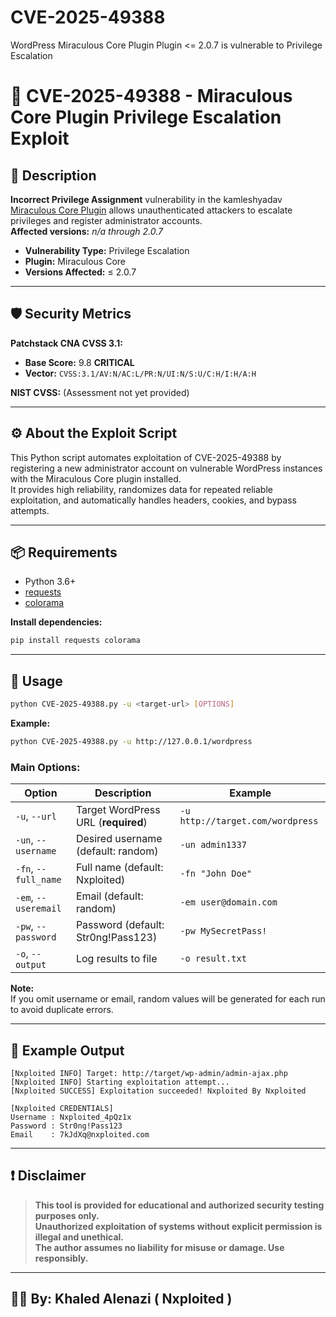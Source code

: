 # CVE-2025-49388
 WordPress Miraculous Core Plugin Plugin <= 2.0.7 is vulnerable to Privilege Escalation 
 # 🚨 CVE-2025-49388 - Miraculous Core Plugin Privilege Escalation Exploit

## 📜 Description

**Incorrect Privilege Assignment** vulnerability in the kamleshyadav [Miraculous Core Plugin](https://wordpress.org/plugins/miraculous-core/) allows unauthenticated attackers to escalate privileges and register administrator accounts.  
**Affected versions:** _n/a through 2.0.7_

- **Vulnerability Type:** Privilege Escalation
- **Plugin:** Miraculous Core
- **Versions Affected:** ≤ 2.0.7

---

## 🛡️ Security Metrics

**Patchstack CNA CVSS 3.1:**  
- **Base Score:** 9.8 **CRITICAL**
- **Vector:** `CVSS:3.1/AV:N/AC:L/PR:N/UI:N/S:U/C:H/I:H/A:H`

**NIST CVSS:** (Assessment not yet provided)

---

## ⚙️ About the Exploit Script

This Python script automates exploitation of CVE-2025-49388 by registering a new administrator account on vulnerable WordPress instances with the Miraculous Core plugin installed.  
It provides high reliability, randomizes data for repeated reliable exploitation, and automatically handles headers, cookies, and bypass attempts.

---

## 📦 Requirements

- Python 3.6+
- [requests](https://pypi.org/project/requests/)
- [colorama](https://pypi.org/project/colorama/)

**Install dependencies:**
```bash
pip install requests colorama
```

---

## 🚀 Usage

```bash
python CVE-2025-49388.py -u <target-url> [OPTIONS]
```

**Example:**
```bash
python CVE-2025-49388.py -u http://127.0.0.1/wordpress
```

### **Main Options:**

| Option                | Description                                  | Example                                  |
|-----------------------|----------------------------------------------|------------------------------------------|
| `-u`, `--url`         | Target WordPress URL (**required**)          | `-u http://target.com/wordpress`         |
| `-un`, `--username`   | Desired username (default: random)           | `-un admin1337`                          |
| `-fn`, `--full_name`  | Full name (default: Nxploited)               | `-fn "John Doe"`                         |
| `-em`, `--useremail`  | Email (default: random)                      | `-em user@domain.com`                    |
| `-pw`, `--password`   | Password (default: Str0ng!Pass123)           | `-pw MySecretPass!`                      |
| `-o`, `--output`      | Log results to file                          | `-o result.txt`                          |

**Note:**  
If you omit username or email, random values will be generated for each run to avoid duplicate errors.

---

## 📝 Example Output

```
[Nxploited INFO] Target: http://target/wp-admin/admin-ajax.php
[Nxploited INFO] Starting exploitation attempt...
[Nxploited SUCCESS] Exploitation succeeded! Nxploited By Nxploited

[Nxploited CREDENTIALS]
Username : Nxploited_4pQz1x
Password : Str0ng!Pass123
Email    : 7kJdXq@nxploited.com
```

---

## ❗ Disclaimer

> **This tool is provided for educational and authorized security testing purposes only.  
> Unauthorized exploitation of systems without explicit permission is illegal and unethical.  
> The author assumes no liability for misuse or damage. Use responsibly.**

---

## 👨‍💻 By: Khaled Alenazi ( Nxploited )
